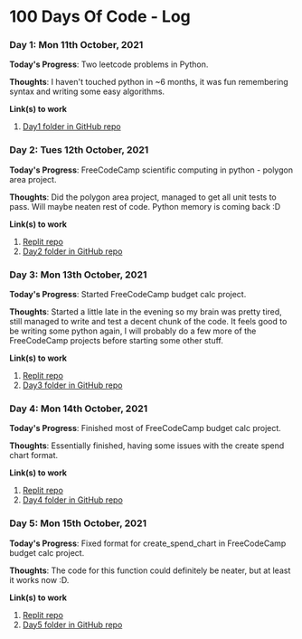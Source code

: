 # 100 Days Of Code - Log

<!--- ### Day 0: 11th October, 2021 (Example 1)
##### (delete me or comment me out)

**Today's Progress**: Fixed CSS, worked on canvas functionality for the app.

**Thoughts:** I really struggled with CSS, but, overall, I feel like I am slowly getting better at it. Canvas is still new for me, but I managed to figure out some basic functionality.

**Link to work:** [Calculator App](http://www.example.com)

--->
### Day 1: Mon 11th October, 2021 

**Today's Progress**: Two leetcode problems in Python.

**Thoughts**: I haven't touched python in ~6 months, it was fun remembering syntax and writing some easy algorithms. 

**Link(s) to work** 
1. [Day1 folder in GitHub repo](https://github.com/willTyler1/100-days-of-code/tree/master/Code/Day1)


### Day 2: Tues 12th October, 2021

**Today's Progress**: FreeCodeCamp scientific computing in python - polygon area project.

**Thoughts**: Did the polygon area project, managed to get all unit tests to pass. Will maybe neaten rest of code. Python memory is coming back :D 

**Link(s) to work**
1. [Replit repo](https://replit.com/@willTyler1/boilerplate-polygon-area-calculator#shape_calculator.py)
2. [Day2 folder in GitHub repo](https://github.com/willTyler1/100-days-of-code/blob/master/Code/Day2/shape_calculator.py)


### Day 3: Mon 13th October, 2021 

**Today's Progress**: Started FreeCodeCamp budget calc project.

**Thoughts**: Started a little late in the evening so my brain was pretty tired, still managed to write and test a decent chunk of the code. It feels good to be writing some python again, I will probably do a few more of the FreeCodeCamp projects before starting some other stuff.  

**Link(s) to work** 
1. [Replit repo](https://replit.com/@willTyler1/boilerplate-budget-app#budget.py)
2. [Day3 folder in GitHub repo](https://github.com/willTyler1/100-days-of-code/tree/master/Code/Day3_Day4_Day5) 


### Day 4: Mon 14th October, 2021 

**Today's Progress**: Finished most of FreeCodeCamp budget calc project.

**Thoughts**: Essentially finished, having some issues with the create spend chart format.  

**Link(s) to work** 
1. [Replit repo](https://replit.com/@willTyler1/boilerplate-budget-app#budget.py)
2. [Day4 folder in GitHub repo](https://github.com/willTyler1/100-days-of-code/tree/master/Code/Day3_Day4_Day5) 


### Day 5: Mon 15th October, 2021 

**Today's Progress**: Fixed format for create_spend_chart in FreeCodeCamp budget calc project.

**Thoughts**: The code for this function could definitely be neater, but at least it works now :D.  

**Link(s) to work** 
1. [Replit repo](https://replit.com/@willTyler1/boilerplate-budget-app#budget.py)
2. [Day5 folder in GitHub repo](https://github.com/willTyler1/100-days-of-code/tree/master/Code/Day3_Day4_Day5) 





